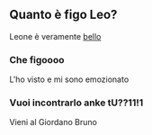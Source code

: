 ## Quanto è figo Leo?

Leone è veramente [bello](https://www.youtube.com/channel/UCXa-g17I9CbhIxNvcV7Q67A)

### Che figoooo

L'ho visto e mi sono emozionato

### Vuoi incontrarlo anke tU??11!1

Vieni al Giordano Bruno
